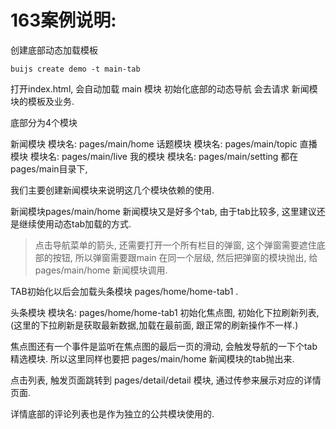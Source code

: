 # 163案例说明:

创建底部动态加载模板
```
buijs create demo -t main-tab
```

打开index.html, 会自动加载 main 模块 初始化底部的动态导航
会去请求 新闻模块的模板及业务. 

底部分为4个模块

新闻模块 模块名: pages/main/home
话题模块 模块名: pages/main/topic
直播模块 模块名: pages/main/live
我的模块   模块名: pages/main/setting 
都在pages/main目录下, 

我们主要创建新闻模块来说明这几个模块依赖的使用.

新闻模块pages/main/home 
新闻模块又是好多个tab, 由于tab比较多, 这里建议还是继续使用动态tab加载的方式. 

> 点击导航菜单的箭头, 还需要打开一个所有栏目的弹窗, 这个弹窗需要遮住底部的按钮, 所以弹窗需要跟main 在同一个层级, 然后把弹窗的模块抛出, 给 pages/main/home 新闻模块调用.

TAB初始化以后会加载头条模块 pages/home/home-tab1 .

头条模块 模块名: pages/home/home-tab1
初始化焦点图, 初始化下拉刷新列表,
(这里的下拉刷新是获取最新数据,加载在最前面, 跟正常的刷新操作不一样.)

焦点图还有一个事件是监听在焦点图的最后一页的滑动, 会触发导航的一下个tab 精选模块. 所以这里同样也要把 pages/main/home 新闻模块的tab抛出来.

点击列表, 触发页面跳转到 pages/detail/detail 模块, 通过传参来展示对应的详情页面.

详情底部的评论列表也是作为独立的公共模块使用的. 



